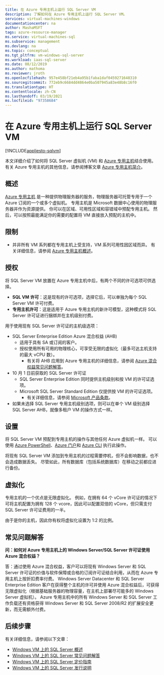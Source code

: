 ```yaml
---
title: 在 Azure 专用主机上运行 SQL Server VM
description: 了解如何在 Azure 专用主机上运行 SQL Server VM。
services: virtual-machines-windows
documentationcenter: na
author: MashaMSFT
tags: azure-resource-manager
ms.service: virtual-machines-sql
ms.subservice: management
ms.devlang: na
ms.topic: conceptual
ms.tgt_pltfrm: vm-windows-sql-server
ms.workload: iaas-sql-server
ms.date: 08/12/2019
ms.author: mathoma
ms.reviewer: jroth
ms.openlocfilehash: 957e458bf21eb4a95b1faba1daf0459271648310
ms.sourcegitcommit: 772eb9c6684dd4864e0ba507945a83e48b8c16f0
ms.translationtype: HT
ms.contentlocale: zh-CN
ms.lasthandoff: 03/19/2021
ms.locfileid: "97358684"
---
```

# <a name="run-sql-server-vm-on-an-azure-dedicated-host"></a>在 Azure 专用主机上运行 SQL Server VM 
[!INCLUDE[appliesto-sqlvm](../../includes/appliesto-sqlvm.md)]

本文详细介绍了如何将 SQL Server 虚拟机 (VM) 和 [Azure 专用主机](../../../virtual-machines/dedicated-hosts.md)结合使用。 有关 Azure 专用主机的其他信息，请参阅博客文章 [Azure 专用主机简介](https://azure.microsoft.com/blog/introducing-azure-dedicated-host/)。 

## <a name="overview"></a>概述
[Azure 专用主机](../../../virtual-machines/dedicated-hosts.md) 是一种提供物理服务器的服务，物理服务器可托管专用于一个 Azure 订阅的一个或多个虚拟机。 专用主机是 Microsoft 数据中心使用的物理服务器并作为资源提供。 你可以在区域、可用性区域和容错域中预配专用主机。 然后，可以按照最能满足你的需要的配置将 VM 直接放入预配的主机中。

## <a name="limitations"></a>限制

- 并非所有 VM 系列都在专用主机上受支持，VM 系列可用性因区域而异。 有关详细信息，请参阅 [Azure 专用主机概述](../../../virtual-machines/dedicated-hosts.md)。

## <a name="licensing"></a>授权

将 SQL Server VM 放置在 Azure 专用主机中后，有两个不同的许可选项可供选择。 

  - **SQL VM 许可**：这是现有的许可选项，选择它后，可以单独为每个 SQL Server VM 许可付费。 
  - **专用主机许可**：这是适用于 Azure 专用主机的新许可模型，这种模式将 SQL Server 许可证进行捆绑并在主机级别付费。 


用于使用现有 SQL Server 许可证的主机级选项： 
  - SQL Server Enterprise Edition Azure 混合权益 (AHB)
    - 适用于具有 SA 或订阅的客户。
    - 授权使用所有可用的物理核心，可享受无限的虚拟化（最多可达主机支持的最大 vCPU 数）。
        - 有关将 AHB 应用到 Azure 专用主机的详细信息，请参阅 [Azure 混合权益常见问题解答](https://azure.microsoft.com/pricing/hybrid-benefit/faq/)。 
  - 10 月 1 日前获取的 SQL Server 许可证
      - SQL Server Enterprise Edition 同时提供主机级别和按 VM 的许可证选项。 
      - Microsoft SQL Server Standard Edition 仅提供按 VM 的许可证选项。 
          - 有关详细信息，请参阅 [Microsoft 产品条款](https://www.microsoft.com/licensing/product-licensing/products)。 
  - 如果未选择 SQL Server 专用主机级别选项，则可以在单个 VM 级别选择 SQL Server AHB，就像多租户 VM 的操作方式一样。



## <a name="provisioning"></a>设置  
将 SQL Server VM 预配到专用主机的操作与其他任何 Azure 虚拟机一样。 可以使用 [Azure PowerShell](../../../virtual-machines/windows/dedicated-hosts-powershell.md)、[Azure 门户](../../../virtual-machines/dedicated-hosts-portal.md)和 [Azure CLI](../../../virtual-machines/linux/dedicated-hosts-cli.md) 执行此操作。

将现有 SQL Server VM 添加到专用主机的过程需要停机，但不会影响数据，也不会造成数据丢失。 尽管如此，所有数据库（包括系统数据库）在移动之前都应进行备份。

## <a name="virtualization"></a>虚拟化 

专用主机的一个优点是无限虚拟化。 例如，在拥有 64 个 vCore 许可证的情况下可将主机配置为拥有 128 个 vcore，因此可以配置双倍的 vCore，但只需支付 SQL Server 许可证费用的一半。 

由于是你的主机，因此你有权将虚拟化设置为 1:2 的比例。 

## <a name="faq"></a>常见问题解答

**问：如何对 Azure 专用主机上的 Windows Server/SQL Server 许可证使用 Azure 混合权益？**

答：通过使用 Azure 混合权益，客户可以将现有 Windows Server 和 SQL Server 许可证的价值与软件保障或合格的订阅许可证结合利用，从而在 Azure 专用主机上按折扣费率付费。 Windows Server Datacenter 和 SQL Server Enterprise Edition 客户在获得整个主机的许可并使用 Azure 混合权益后，可获得无限虚拟化（根据基础服务器的物理容量，在主机上部署尽可能多的 Windows Server 虚拟机）。  Azure 专用主机中的所有 Windows Server 和 SQL Server 工作负载还有资格获得 Windows Server 和 SQL Server 2008/R2 的扩展安全更新，而无需额外付费。 

## <a name="next-steps"></a>后续步骤

有关详细信息，请参阅以下文章： 

* [Windows VM 上的 SQL Server 概述](sql-server-on-azure-vm-iaas-what-is-overview.md)
* [Windows VM 上的 SQL Server 常见问题解答](frequently-asked-questions-faq.md)
* [Windows VM 上的 SQL Server 定价指南](pricing-guidance.md)
* [Windows VM 上的 SQL Server 发行说明](doc-changes-updates-release-notes.md)